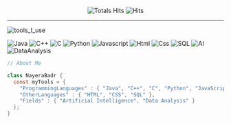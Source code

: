 <div align="center" width="50">

![Totals Hits](https://komarev.com/ghpvc/?username=NayeraBadr&style=flat&color=orange&label=PROFILE+VIEWS)
![Hits](https://hits.seeyoufarm.com/api/count/incr/badge.svg?url=https%3A%2F%2Fgithub.com%2FNayeraBadr&count_bg=%2379C83D&title_bg=%23555555&icon=mediafire.svg&icon_color=%23E7E7E7&title=HITS&edge_flat=false)

</div>

<hr></hr>

![tools_I_use](https://img.shields.io/badge/-%F0%9F%9A%80%20Tools%20I%20use-orange)

![Java](https://img.shields.io/badge/Java-ED8B00?style=flat&logo=java&logoColor=white)
![C++](https://img.shields.io/badge/C%2B%2B-00599C?style=flat&logo=c%2B%2B&logoColor=white)
![C](https://img.shields.io/badge/C-00599C?style=flat&logo=c&logoColor=white)
![Python](https://img.shields.io/badge/Python-FFD43B?style=flat&logo=python&logoColor=darkgreen)
![Javascript](https://img.shields.io/badge/JavaScript-323330?style=flat&logo=javascript&logoColor=F7DF1E)
![Html](https://img.shields.io/badge/HTML5-E34F26?style=flat&logo=html5&logoColor=white)
![Css](https://img.shields.io/badge/CSS3-1572B6?style=flat&logo=css3&logoColor=white)
![SQL](https://img.shields.io/badge/SQL-336791?style=flat&logo=postgresql&logoColor=white)
![AI](https://img.shields.io/badge/Artificial%20Intelligence-blueviolet?style=flat&logo=ai&logoColor=white)
![DataAnalysis](https://img.shields.io/badge/Data%20Analysis-1E90FF?style=flat&logo=google-analytics&logoColor=white)

```java
// About Me

class NayeraBadr {
  const myTools = {  
    "ProgrammingLanguages" : { "Java", "C++", "C", "Python", "JavaScript" },
    "OtherLanguages" : { "HTML", "CSS", "SQL" },
    "Fields" : { "Artificial Intelligence", "Data Analysis" }
  };
}
